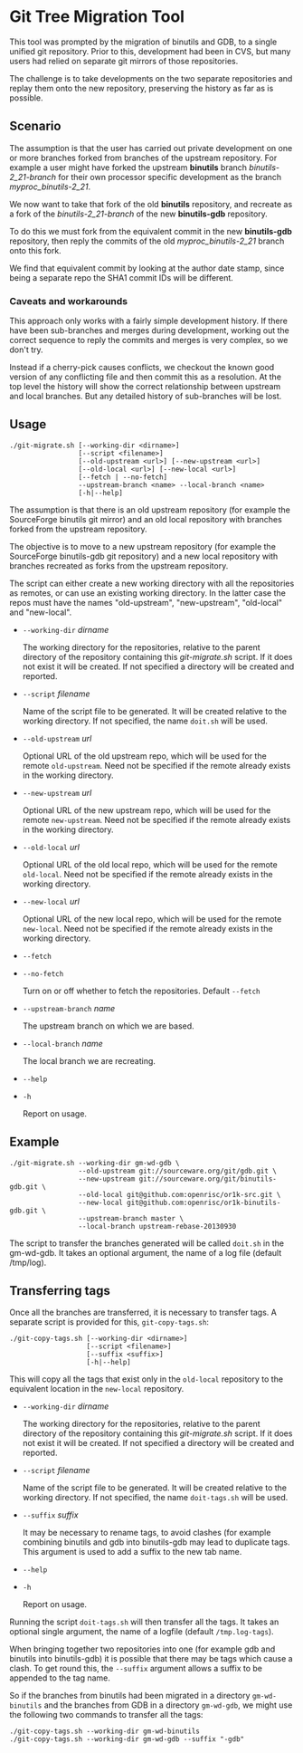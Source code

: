 # Git Tree Migration Tool

This tool was prompted by the migration of binutils and GDB, to a single
unified git repository. Prior to this, development had been in CVS, but many
users had relied on separate git mirrors of those repositories.

The challenge is to take developments on the two separate repositories and
replay them onto the new repository, preserving the history as far as is
possible.

## Scenario

The assumption is that the user has carried out private development on one or
more branches forked from branches of the upstream repository. For example a
user might have forked the upstream **binutils** branch *binutils-2_21-branch*
for their own processor specific development as the branch
*myproc_binutils-2_21*.

We now want to take that fork of the old **binutils** repository, and recreate
as a fork of the *binutils-2_21-branch* of the new **binutils-gdb**
repository.

To do this we must fork from the equivalent commit in the new **binutils-gdb**
repository, then reply the commits of the old *myproc_binutils-2_21* branch
onto this fork.

We find that equivalent commit by looking at the author date stamp, since
being a separate repo the SHA1 commit IDs will be different.

### Caveats and workarounds ###

This approach only works with a fairly simple development history. If there
have been sub-branches and merges during development, working out the correct
sequence to reply the commits and merges is very complex, so we don't try.

Instead if a cherry-pick causes conflicts, we checkout the known good version
of any conflicting file and then commit this as a resolution. At the top
level the history will show the correct relationship between upstream and
local branches. But any detailed history of sub-branches will be lost.

## Usage

    ./git-migrate.sh [--working-dir <dirname>]
                     [--script <filename>]
                     [--old-upstream <url>] [--new-upstream <url>]
                     [--old-local <url>] [--new-local <url>]
                     [--fetch | --no-fetch]
                     --upstream-branch <name> --local-branch <name>
                     [-h|--help]

The assumption is that there is an old upstream repository (for example the
SourceForge binutils git mirror) and an old local repository with branches
forked from the upstream repository.

The objective is to move to a new upstream repository (for example the
SourceForge binutils-gdb git repository) and a new local repository with
branches recreated as forks from the upstream repository.

The script can either create a new working directory with all the
repositories as remotes, or can use an existing working directory. In the
latter case the repos must have the names "old-upstream", "new-upstream",
"old-local" and "new-local".

* `--working-dir` _dirname_

    The working directory for the repositories, relative to the parent
    directory of the repository containing this _git-migrate.sh_ script. If it
    does not exist it will be created. If not specified a directory will be
    created and reported.

* `--script` _filename_

    Name of the script file to be generated. It will be created relative to
    the working directory. If not specified, the name `doit.sh` will be used.

* `--old-upstream` _url_

    Optional URL of the old upstream repo, which will be used for the remote
    `old-upstream`. Need not be specified if the remote already exists in
    the working directory.

* `--new-upstream` _url_

    Optional URL of the new upstream repo, which will be used for the remote
    `new-upstream`. Need not be specified if the remote already exists in
    the working directory.

* `--old-local` _url_

    Optional URL of the old local repo, which will be used for the remote
    `old-local`. Need not be specified if the remote already exists in
    the working directory.

* `--new-local` _url_

    Optional URL of the new local repo, which will be used for the remote
    `new-local`. Need not be specified if the remote already exists in
    the working directory.

* `--fetch`
* `--no-fetch`

    Turn on or off whether to fetch the repositories. Default `--fetch`

* `--upstream-branch` _name_

    The upstream branch on which we are based.

* `--local-branch` _name_

    The local branch we are recreating.

* `--help`
* `-h`

    Report on usage.

## Example

    ./git-migrate.sh --working-dir gm-wd-gdb \
                     --old-upstream git://sourceware.org/git/gdb.git \
                     --new-upstream git://sourceware.org/git/binutils-gdb.git \
                     --old-local git@github.com:openrisc/or1k-src.git \
                     --new-local git@github.com:openrisc/or1k-binutils-gdb.git \
                     --upstream-branch master \
                     --local-branch upstream-rebase-20130930

The script to transfer the branches generated will be called `doit.sh` in the
gm-wd-gdb. It takes an optional argument, the name of a log file (default
/tmp/log).

## Transferring tags

Once all the branches are transferred, it is necessary to transfer tags. A
separate script is provided for this, `git-copy-tags.sh`:

    ./git-copy-tags.sh [--working-dir <dirname>]
                       [--script <filename>]
                       [--suffix <suffix>]
                       [-h|--help]

This will copy all the tags that exist only in the `old-local` repository to the
equivalent location in the `new-local` repository.

* `--working-dir` _dirname_

    The working directory for the repositories, relative to the parent
    directory of the repository containing this _git-migrate.sh_ script. If it
    does not exist it will be created. If not specified a directory will be
    created and reported.

* `--script` _filename_

    Name of the script file to be generated. It will be created relative to
    the working directory. If not specified, the name `doit-tags.sh` will be
    used.

* `--suffix` _suffix_

    It may be necessary to rename tags, to avoid clashes (for example
    combining binutils and gdb into binutils-gdb may lead to duplicate
    tags. This argument is used to add a suffix to the new tab name.

* `--help`
* `-h`

    Report on usage.

Running the script `doit-tags.sh` will then transfer all the tags. It takes an
optional single argument, the name of a logfile (default `/tmp.log-tags`).

When bringing together two repositories into one (for example gdb and binutils
into binutils-gdb) it is possible that there may be tags which cause a
clash. To get round this, the `--suffix` argument allows a suffix to be
appended to the tag name.

So if the branches from binutils had been migrated in a directory `gm-wd-binutils`
and the branches from GDB in a directory `gm-wd-gdb`, we might use the following
two commands to transfer all the tags:

    ./git-copy-tags.sh --working-dir gm-wd-binutils
    ./git-copy-tags.sh --working-dir gm-wd-gdb --suffix "-gdb"
